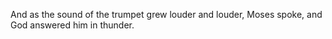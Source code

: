 And as the sound of the trumpet grew louder and louder, Moses spoke, and God answered him in thunder.
